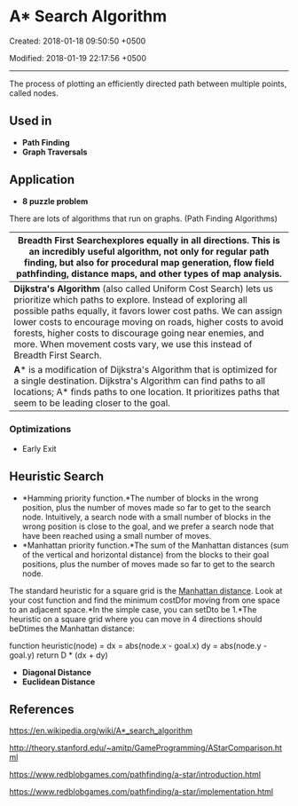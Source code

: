 # A* Search Algorithm

Created: 2018-01-18 09:50:50 +0500

Modified: 2018-01-19 22:17:56 +0500

---

The process of plotting an efficiently directed path between multiple points, called nodes.

## Used in

- **Path Finding**
- **Graph Traversals**

## Application

- **8 puzzle problem**

There are lots of algorithms that run on graphs. (Path Finding Algorithms)

| **Breadth First Search**explores equally in all directions. This is an incredibly useful algorithm, not only for regular path finding, but also for procedural map generation, flow field pathfinding, distance maps, and other types of map analysis.                                                                                                                                                   |
|------------------------------------------------------------------------|
| **Dijkstra's Algorithm** (also called Uniform Cost Search) lets us prioritize which paths to explore. Instead of exploring all possible paths equally, it favors lower cost paths. We can assign lower costs to encourage moving on roads, higher costs to avoid forests, higher costs to discourage going near enemies, and more. When movement costs vary, we use this instead of Breadth First Search. |
| **A*** is a modification of Dijkstra's Algorithm that is optimized for a single destination. Dijkstra's Algorithm can find paths to all locations; A* finds paths to one location. It prioritizes paths that seem to be leading closer to the goal.                                                                                                                                                     |

### Optimizations

- Early Exit

## Heuristic Search

- *Hamming priority function.*The number of blocks in the wrong position, plus the number of moves made so far to get to the search node. Intuitively, a search node with a small number of blocks in the wrong position is close to the goal, and we prefer a search node that have been reached using a small number of moves.
- *Manhattan priority function.*The sum of the Manhattan distances (sum of the vertical and horizontal distance) from the blocks to their goal positions, plus the number of moves made so far to get to the search node.

The standard heuristic for a square grid is the [Manhattan distance](http://en.wikipedia.org/wiki/Taxicab_geometry). Look at your cost function and find the minimum costDfor moving from one space to an adjacent space.*In the simple case, you can setDto be 1.*The heuristic on a square grid where you can move in 4 directions should beDtimes the Manhattan distance:

function heuristic(node) =
dx = abs(node.x - goal.x)
dy = abs(node.y - goal.y)
return D * (dx + dy)

- **Diagonal Distance**
- **Euclidean Distance**

## References

<https://en.wikipedia.org/wiki/A*_search_algorithm>

<http://theory.stanford.edu/~amitp/GameProgramming/AStarComparison.html>

<https://www.redblobgames.com/pathfinding/a-star/introduction.html>

<https://www.redblobgames.com/pathfinding/a-star/implementation.html>
